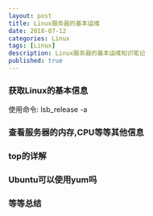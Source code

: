 ```yaml
---
layout: post
title: Linux服务器的基本运维
date: 2018-07-12
categories: Linux
tags: [Linux]
description: Linux服务器的基本运维知识笔记
published: true
---
```


### 获取Linux的基本信息

使用命令: lsb_release -a

### 查看服务器的内存,CPU等等其他信息

### top的详解

### Ubuntu可以使用yum吗

### 等等总结